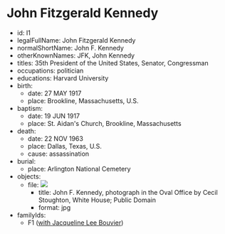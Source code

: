# John Fitzgerald Kennedy
- id: I1
- legalFullName: John Fitzgerald Kennedy
- normalShortName: John F. Kennedy
- otherKnownNames: JFK, John Kennedy
- titles: 35th President of the United States, Senator, Congressman
- occupations: politician
- educations: Harvard University
- birth:
  - date: 27 MAY 1917
  - place: Brookline, Massachusetts, U.S.
- baptism:
  - date: 19 JUN 1917
  - place: St. Aidan's Church, Brookline, Massachusetts
- death:
  - date: 22 NOV 1963
  - place: Dallas, Texas, U.S.
  - cause: assassination
- burial:
  - place: Arlington National Cemetery
- objects:
  - file: ![](https://upload.wikimedia.org/wikipedia/commons/thumb/c/c3/John_F._Kennedy%2C_White_House_color_photo_portrait.jpg/370px-John_F._Kennedy%2C_White_House_color_photo_portrait.jpg)
    - title: John F. Kennedy, photograph in the Oval Office by Cecil Stoughton, White House; Public Domain
    - format: jpg
- familyIds:
  - F1 ([with Jacqueline Lee Bouvier](../../families/F1))
